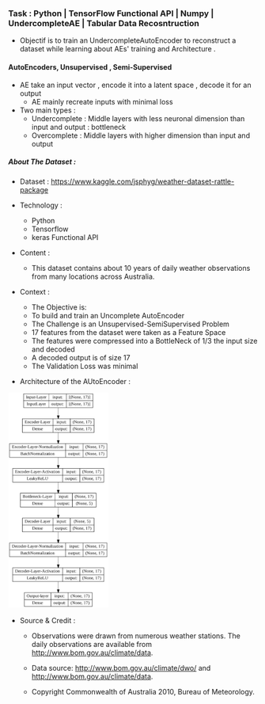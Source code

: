 ### Task :  Python | TensorFlow Functional API | Numpy | UndercompleteAE | Tabular Data Recosntruction 
* Objectif is to train an UndercompleteAutoEncoder to reconstruct a dataset while learning about AEs' training and Architecture .
#### AutoEncoders, Unsupervised , Semi-Supervised

* AE take an input vector , encode it into a latent space , decode it for an output 
    * AE mainly recreate inputs with minimal loss 
* Two main types :
    * Undercomplete : Middle layers with less neuronal dimension than input and output : bottleneck
    * Overcomplete : Middle layers with higher dimension than input and output



##### About The Dataset :
* Dataset : https://www.kaggle.com/jsphyg/weather-dataset-rattle-package
* Technology : 
   * Python 
   * Tensorflow 
   * keras Functional API
* Content :
    * This dataset contains about 10 years of daily weather observations from many locations across Australia.

* Context :
    * The Objective is:
    * To build and train an Uncomplete AutoEncoder 
    * The Challenge is an Unsupervised-SemiSupervised Problem 
    * 17 features from the dataset were taken as a Feature Space
    * The features were compressed into a BottleNeck of 1/3 the input size and decoded
    * A decoded output is of size 17 
    * The Validation Loss was minimal
    
* Architecture of the AUtoEncoder :
<img src="https://github.com/Hypatchia/GenerativeModeling/blob/main/UncompleteAutoEncoder/AutoEncoder.png" height="40%" width="40%" >

  
  
  
* Source & Credit :
    * Observations were drawn from numerous weather stations. The daily observations are available from http://www.bom.gov.au/climate/data.


    * Data source: http://www.bom.gov.au/climate/dwo/ and http://www.bom.gov.au/climate/data.

    * Copyright Commonwealth of Australia 2010, Bureau of Meteorology.
